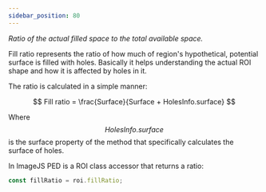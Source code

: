 ```yaml
---
sidebar_position: 80
---
```


_Ratio of the actual filled space to the total available space._

Fill ratio represents the ratio of how much of region's hypothetical, potential surface is filled with holes. Basically it helps understanding the actual ROI shape and how it is affected by holes in it.

The ratio is calculated in a simple manner:

$$
Fill ratio = \frac{Surface}{Surface + HolesInfo.surface}
$$

Where $$HolesInfo.surface$$ is the surface property of the method that specifically calculates the surface of holes.

In ImageJS PED is a ROI class accessor that returns a ratio:

```ts
const fillRatio = roi.fillRatio;
```
